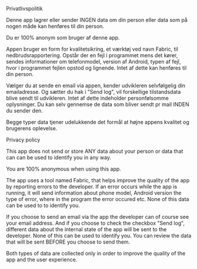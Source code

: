 Privatlivspolitik

Denne app lagrer eller sender INGEN data om din person eller data som på nogen måde kan henføres til din person.

Du er 100% anonym som bruger af denne app.

Appen bruger en form for kvalitetsikring, et værktøj ved navn Fabric, til nedbrudsrapportering. Opstår der en fejl i programmet mens det kører, sendes informationer om telefonmodel, version af Android, typen af fejl, hvor i programmet fejlen opstod og lignende. Intet af dette kan henføres til din person.

Vælger du at sende en email via appen, kender udvikleren selvfølgelig din emailadresse. Og sætter du hak i "Send log", vil forskellige tilstandsdata blive sendt til udvikleren. Intet af dette indeholder personfølsomme oplysninger. Du kan selv gennemse de data som bliver sendt pr mail INDEN du sender den.

Begge typer data tjener udelukkende det formål at højne appens kvalitet og brugerens oplevelse.

Privacy policy

This app does not send or store ANY data about your person or data that can can be used to identify you in any way.

You are 100% anonymous when using this app.

The app uses a tool named Fabric, that helps improve the quality of the app by reporting errors to the developer. If an error occurs while the app is running, it will send information about phone model, Android version the type of error, where in the program the error occured etc. None of this data can be used to to identify you.

If you choose to send an email via the app the developer can of course see your email address. And if you choose to check the checkbox "Send log", different data about the internal state of the app will be sent to the developer. None of this can be used to identify you. You can review the data that will be sent BEFORE you choose to send them.

Both types of data are collected only in order to improve the quality of the app and the user experience.
